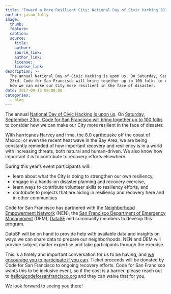 ```yaml
---
title: 'Toward a More Resilient City: National Day of Civic Hacking 2017'
author: jason_lally
image:
  thumb:
  feature:
  caption:
  source:
    title:
    author:
    source_link:
    author_link:
    license:
    license_link:
description: >-
  The annual National Day of Civic Hacking is upon us. On Saturday, September
  23rd, Code for San Francisco will bring together up to 100 folks to consider
  how we can make our City more resilient in the face of disaster.
date: 2017-09-12 00:00:00
categories:
  - blog
---
```



The annual [National Day of Civic Hacking is upon us](https://www.codeforamerica.org/events/national-day-of-civic-hacking-2017). On [Saturday, September 23rd, Code for San Francisco will bring together up to 100 folks](http://ndoch2017.codeforsanfrancisco.org/) to consider how we can make our City more resilient in the face of disaster.

With hurricanes Harvey and Irma, the 8.0 earthquake off the coast of Mexico, or even the recent heat wave in the Bay Area, we are being constantly reminded of how important recovery and resiliency is in a world with increasing threats, both natural and human-driven. We also know how important it is to contribute to recovery efforts elsewhere.

During this year’s event participants will:

* learn about what the City is doing to strengthen our own resiliency,
* engage in a hands-on disaster planning and recovery exercise,
* learn ways to contribute volunteer skills to resiliency efforts, and
* contribute to projects that are aiding in resiliency and recovery here and in other communities

Code for San Francisco has partnered with the [Neighborhood Empowerment Network](http://empowersf.org) (NEN), the [San Francisco Department of Emergency Management](http://sfdem.org)&nbsp;(DEM), [DataSF](https://datasf.org)&nbsp;and community members to develop this program.

DataSF will be on hand to provide help with available data and insights on ways we can share data to prepare our neighborhoods. NEN and DEM will provide subject matter expertise and take participants through the exercise.

This is a timely and important conversation for us to be having, and [we encourage you to participate if you can](https://www.eventbrite.com/e/national-day-of-civic-hacking-tickets-36960808774). Ticket proceeds will be donated by Code for San Francisco to ongoing recovery efforts. Code for San Francisco wants this to be inclusive event, so if the cost is a barrier, please reach out to [hello@codeforsanfrancisco.org](javascript:void(location.href='mailto:'+String.fromCharCode(104,101,108,108,111,64,99,111,100,101,102,111,114,115,97,110,102,114,97,110,99,105,115,99,111,46,111,114,103))) and they can waive that for you.

We look forward to seeing you there!